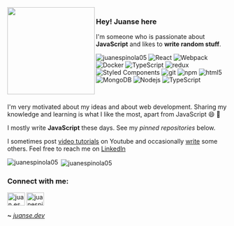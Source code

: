 <img align="left" src="https://freepngimg.com/thumb/pigeon/6-2-pigeon-png-pic.png" width="200">

### Hey! Juanse here

I'm someone who is passionate about **JavaScript** and likes to **write random stuff**.

<p>
  <img src="https://komarev.com/ghpvc/?username=juanespinola05&label=Profile%20views&color=0e75b6&style=flat" alt="juanespinola05" />
  <img alt="React" src="https://img.shields.io/badge/-React-45b8d8?style=flat-square&logo=react&logoColor=white" />
  <img alt="Webpack" src="https://img.shields.io/badge/-Webpack-8DD6F9?style=flat-square&logo=webpack&logoColor=white" /> 
  <img alt="Docker" src="https://img.shields.io/badge/-Docker-46a2f1?style=flat-square&logo=docker&logoColor=white" />
  <img alt="TypeScript" src="https://img.shields.io/badge/-TypeScript-007ACC?style=flat-square&logo=typescript&logoColor=white" />
  <img alt="redux" src="https://img.shields.io/badge/-Redux-764ABC?style=flat-square&logo=redux&logoColor=white" />
  <img alt="Styled Components" src="https://img.shields.io/badge/-Styled_Components-db7092?style=flat-square&logo=styled-components&logoColor=white" />
  <img alt="git" src="https://img.shields.io/badge/-Git-F05032?style=flat-square&logo=git&logoColor=white" />
  <img alt="npm" src="https://img.shields.io/badge/-NPM-CB3837?style=flat-square&logo=npm&logoColor=white" />
  <img alt="html5" src="https://img.shields.io/badge/-HTML5-E34F26?style=flat-square&logo=html5&logoColor=white" />
  <img alt="MongoDB" src="https://img.shields.io/badge/-MongoDB-13aa52?style=flat-square&logo=mongodb&logoColor=white" />
  <img alt="Nodejs" src="https://img.shields.io/badge/-Nodejs-43853d?style=flat-square&logo=Node.js&logoColor=white" />
  <img alt="TypeScript" src="https://img.shields.io/badge/-TypeScript-2F74C0?style=flat-square&logo=TypeScript&logoColor=white" />
</p>

<br>

I'm very motivated about my ideas and about web development. Sharing my knowledge and learning is what I like the most, apart from JavaScript 😄 💛

I mostly write **JavaScript** these days. See my _pinned repositories_ below.

I sometimes post [video tutorials](https://www.youtube.com/channel/UCaw6pZKpqHpK-I0spCw0eeQ) on Youtube and occasionally [write](https://juanse.dev) some others. Feel free to reach me on [LinkedIn](https://www.linkedin.com/in/juanse05/)

<p><img align="left" src="https://github-readme-stats.vercel.app/api/top-langs?username=juanespinola05&show_icons=true&locale=en&layout=compact" alt="juanespinola05" /></p>

<p>&nbsp;<img align="center" src="https://github-readme-stats.vercel.app/api?username=juanespinola05&show_icons=true&locale=en" alt="juanespinola05" /></p>


<h3 align="left">Connect with me:</h3>
<p align="left">
<a href="https://instagram.com/juan.espinola05" target="_blank"><img align="center" src="https://raw.githubusercontent.com/rahuldkjain/github-profile-readme-generator/master/src/images/icons/Social/instagram.svg" alt="juan.espinola05" height="30" width="40" /></a>
<a href="https://www.youtube.com/channel/UCaw6pZKpqHpK-I0spCw0eeQ" target="_blank"><img align="center" src="https://raw.githubusercontent.com/rahuldkjain/github-profile-readme-generator/master/src/images/icons/Social/youtube.svg" alt="juanespinola05" height="30" width="40" /></a>
</p>

**~** [_juanse.dev_](https://juanse.dev/)
